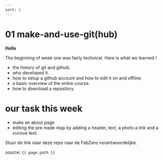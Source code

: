 ```yaml
---
sort: 2
---
```


# 01 make-and-use-git(hub)

**Hello**  

The beginning of week one was fairly technical. Here is what we learned !

* the history of git and github.
* who developed it.
* how to setup a github account and how to edit it on and offline. 
* a basic overview of the entire course.
* how to download a repository 

# our task this week 

* make an about page
* editing the pre made map by adding a header, text, a photo a link and a cursive text.

Stuur de link naar deze repo naar de FabZero verantwoordelijke.

source: `{{ page.path }}`
